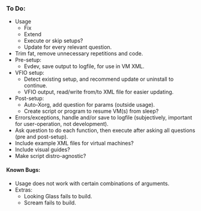 ### To Do:
* Usage
    - Fix
    - Extend
    - Execute or skip setups?
    - Update for every relevant question.
* Trim fat, remove unnecessary repetitions and code.
* Pre-setup:
    - Evdev, save output to logfile, for use in VM XML.
* VFIO setup:
    - Detect existing setup, and recommend update or uninstall to continue.
    - VFIO output, read/write from/to XML file for easier updating.
* Post-setup:
    - Auto-Xorg, add question for params (outside usage).
    - Create script or program to resume VM(s) from sleep?
* Errors/exceptions, handle and/or save to logfile (subjectively, important for user-operation, not development).
* Ask question to do each function, then execute after asking all questions (pre and post-setup).
* Include example XML files for virtual machines?
* Include visual guides?
* Make script distro-agnostic?

#### Known Bugs:
* Usage does not work with certain combinations of arguments.
* Extras:
    - Looking Glass fails to build.
    - Scream fails to build.

